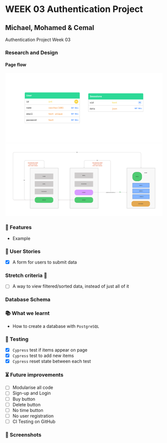 # WEEK 03 Authentication Project

## Michael, Mohamed & Cemal

Authentication Project Week 03

### Research and Design

#### Page flow

![Database Schema](./README/schema.png)
![Page-Flow](./README/page-flow.png)

### 🧱 Features

- Example

### 📝 User Stories

- [x] A form for users to submit data

### Stretch criteria 🚂

- [ ] A way to view filtered/sorted data, instead of just all of it

### Database Schema

### 📚 What we learnt

- How to create a database with `PostgreSQL`

### 🧪 Testing

- [x] `Cypress` test if items appear on page
- [x] `Cypress` test to add new items
- [x] `Cypress` reset state between each test

### ⏳ Future improvements

- [ ] Modularise all code
- [ ] Sign-up and Login
- [ ] Buy button
- [ ] Delete button
- [ ] No time button
- [ ] No user registration
- [ ] CI Testing on GitHub

### 👀 Screenshots
